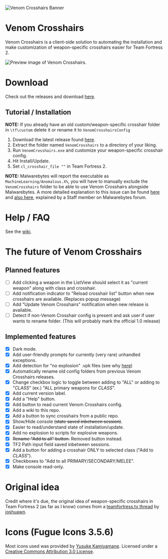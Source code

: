 ![Venom Crosshairs Banner](https://i.imgur.com/8APZtdT.png)

# Venom Crosshairs
Venom Crosshairs is a client-side solution to automating the installation and make customization of weapon-specific crosshairs easier for Team Fortress 2.

![Preview image of Venom Crosshairs.](https://i.imgur.com/NjEFhtL.png)

# Download
Check out the releases and download [here](https://github.com/hbivnm/Venom-Crosshairs/releases).

## Tutorial / Installation
**NOTE:** If you already have an old custom/weapon-specific crosshair folder in `\tf\custom` delete it or rename it to `VenomCrosshairsConfig`

1. Download the latest release found [here](https://github.com/hbivnm/Venom-Crosshairs/releases).
2. Extract the folder named `VenomCrosshairs` to a directory of your liking.
3. Run `VenomCrosshairs.exe` and customize your weapon-specific crosshair config.
4. Hit Install/Update.
5. Set `cl_crosshair_file ""` in Team Fortress 2.

**NOTE:** Malwarebytes will report the executable as `MachineLearning/Anomalous.X%`, you will have to manually exclude the `VenomCrosshairs` folder to be able to use Venom Crosshairs alongside Malwarebytes. A more detailed explanation to this issue can be found [here](https://forums.malwarebytes.com/topic/271784-machinelearninganomalous100-all-my-c-projects/) and [also here](https://forums.malwarebytes.com/topic/238670-machinelearninganomalous-detections-and-explanation/), explained by a Staff member on Malwarebytes forum.

# Help / FAQ
See the [wiki](https://github.com/hbivnm/Venom-Crosshairs/wiki).

# The future of Venom Crosshairs
## Planned features
- [ ] Add clicking a weapon in the ListView should select it as "current weapon" along with class and crosshair.
- [ ] Add notification indicator to "Reload crosshair list" button when new crosshairs are available. (Replaces popup message)
- [ ] Add "Update Venom Crosshairs" notification when new release is available.
- [ ] Detect if non-Venom Crosshair config is present and ask user if user wants to rename folder. (This will probably mark the official 1.0 release)

## Implemented features
- [x] Dark mode.
- [x] Add user-friendly prompts for currently (very rare) unhandled exceptions.
- [x] Add detection for "no explosion" .vpk files (see why [here](https://github.com/hbivnm/Venom-Crosshairs/wiki/FAQ))
- [x] Automatically rename old config folders from previous Venom Crosshairs releases.
- [x] Change checkbox logic to toggle between adding to "ALL" or adding to "_CLASS_" (ex.) "ALL primary weapons for _CLASS_".
- [x] Add current version label.
- [x] Add a "Help" button.
- [x] Add button to read current Venom Crosshairs config.
- [x] Add a wiki to this repo.
- [x] Add a button to sync crosshairs from a public repo.
- [x] Show/Hide console ~~(state saved inbetween session)~~.
- [x] Easier to read/understand state of installation/update.
- [x] Add no explosion to scripts for explosive weapons.
- [x] ~~Rename "Add to all" button.~~ Removed button instead.
- [x] TF2 Path input field saved inbetween sessions.
- [x] Add a button for adding a crosshair ONLY to selected class ("Add to *CLASS*").
- [x] Checkboxes to "Add to all PRIMARY/SECONDARY/MELEE".
- [x] Make console read-only.

# Original idea
Credit where it's due, the original idea of weapon-specific crosshairs in Team Fortress 2 (as far as I know) comes from a [teamfortress.tv thread](https://www.teamfortress.tv/30866/guide-weapon-specific-custom-crosshairs) by [joshuawn](https://www.teamfortress.tv/user/joshuawn).

# Icons (Fugue Icons 3.5.6)
Most icons used was provided by [Yusuke Kamiyamane](http://p.yusukekamiyamane.com/). Licensed under a [Creative Commons Attribution 3.0 License](https://creativecommons.org/licenses/by/3.0/).
